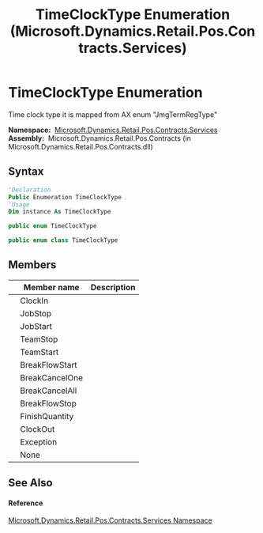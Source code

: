﻿---
title: TimeClockType Enumeration (Microsoft.Dynamics.Retail.Pos.Contracts.Services)
TOCTitle: TimeClockType Enumeration
ms:assetid: T:Microsoft.Dynamics.Retail.Pos.Contracts.Services.TimeClockType
ms:mtpsurl: https://technet.microsoft.com/en-us/library/microsoft.dynamics.retail.pos.contracts.services.timeclocktype(v=AX.60)
ms:contentKeyID: 49848225
ms.date: 05/18/2015
mtps_version: v=AX.60
f1_keywords:
- Microsoft.Dynamics.Retail.Pos.Contracts.Services.TimeClockType
- Microsoft.Dynamics.Retail.Pos.Contracts.Services.TimeClockType.BreakCancelAll
- Microsoft.Dynamics.Retail.Pos.Contracts.Services.TimeClockType.BreakCancelOne
- Microsoft.Dynamics.Retail.Pos.Contracts.Services.TimeClockType.BreakFlowStart
- Microsoft.Dynamics.Retail.Pos.Contracts.Services.TimeClockType.BreakFlowStop
- Microsoft.Dynamics.Retail.Pos.Contracts.Services.TimeClockType.ClockIn
- Microsoft.Dynamics.Retail.Pos.Contracts.Services.TimeClockType.ClockOut
- Microsoft.Dynamics.Retail.Pos.Contracts.Services.TimeClockType.Exception
- Microsoft.Dynamics.Retail.Pos.Contracts.Services.TimeClockType.FinishQuantity
- Microsoft.Dynamics.Retail.Pos.Contracts.Services.TimeClockType.JobStop
- Microsoft.Dynamics.Retail.Pos.Contracts.Services.TimeClockType.TeamStop
- Microsoft.Dynamics.Retail.Pos.Contracts.Services.TimeClockType.None
- Microsoft.Dynamics.Retail.Pos.Contracts.Services.TimeClockType.TeamStart
- Microsoft.Dynamics.Retail.Pos.Contracts.Services.TimeClockType.JobStart
dev_langs:
- CSharp
- C++
- VB
---

# TimeClockType Enumeration

Time clock type it is mapped from AX enum "JmgTermRegType"

**Namespace:**  [Microsoft.Dynamics.Retail.Pos.Contracts.Services](microsoft-dynamics-retail-pos-contracts-services-namespace.md)  
**Assembly:**  Microsoft.Dynamics.Retail.Pos.Contracts (in Microsoft.Dynamics.Retail.Pos.Contracts.dll)

## Syntax

``` vb
'Declaration
Public Enumeration TimeClockType
'Usage
Dim instance As TimeClockType
```

``` csharp
public enum TimeClockType
```

``` c++
public enum class TimeClockType
```

## Members

<table>
<thead>
<tr class="header">
<th></th>
<th>Member name</th>
<th>Description</th>
</tr>
</thead>
<tbody>
<tr class="odd">
<td></td>
<td>ClockIn</td>
<td></td>
</tr>
<tr class="even">
<td></td>
<td>JobStop</td>
<td></td>
</tr>
<tr class="odd">
<td></td>
<td>JobStart</td>
<td></td>
</tr>
<tr class="even">
<td></td>
<td>TeamStop</td>
<td></td>
</tr>
<tr class="odd">
<td></td>
<td>TeamStart</td>
<td></td>
</tr>
<tr class="even">
<td></td>
<td>BreakFlowStart</td>
<td></td>
</tr>
<tr class="odd">
<td></td>
<td>BreakCancelOne</td>
<td></td>
</tr>
<tr class="even">
<td></td>
<td>BreakCancelAll</td>
<td></td>
</tr>
<tr class="odd">
<td></td>
<td>BreakFlowStop</td>
<td></td>
</tr>
<tr class="even">
<td></td>
<td>FinishQuantity</td>
<td></td>
</tr>
<tr class="odd">
<td></td>
<td>ClockOut</td>
<td></td>
</tr>
<tr class="even">
<td></td>
<td>Exception</td>
<td></td>
</tr>
<tr class="odd">
<td></td>
<td>None</td>
<td></td>
</tr>
</tbody>
</table>


## See Also

#### Reference

[Microsoft.Dynamics.Retail.Pos.Contracts.Services Namespace](microsoft-dynamics-retail-pos-contracts-services-namespace.md)

